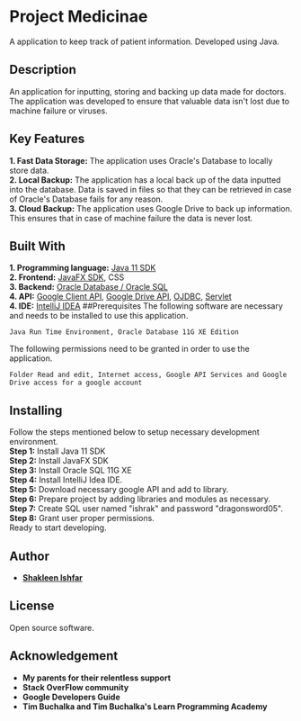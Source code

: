 # Project Medicinae
A application to keep track of patient information. Developed using Java.

## Description
An application for inputting, storing and backing up data made for doctors. The application was developed to ensure that valuable data isn't lost due to machine failure or viruses.
## Key Features
**1. Fast Data Storage:** The application uses Oracle's Database to locally store data.  
**2. Local Backup:** The application has a local back up of the data inputted into the database. Data is saved in files so that they can be retrieved in case of Oracle's Database fails for any reason.  
**3. Cloud Backup:** The application uses Google Drive to back up information. This ensures that in case of machine failure the data is never lost.
## Built With
**1. Programming language:** [Java 11 SDK](https://www.oracle.com/technetwork/java/javase/downloads/jdk11-downloads-5066655.html)  
**2. Frontend:** [JavaFX SDK](https://www.oracle.com/technetwork/java/javafx/install-javafx-sdk-1-2-139156.html), CSS  
**3. Backend:** [Oracle Database / Oracle SQL](https://www.oracle.com/technetwork/database/express-edition/overview/index-100989.html)  
**4. API:** [Google Client API](https://developers.google.com/api-client-library/java/), [Google Drive API](https://developers.google.com/api-client-library/java/apis/drive/v3), [OJDBC](https://www.oracle.com/technetwork/apps-tech/jdbc-112010-090769.html), [Servlet](http://www.java2s.com/Code/Jar/j/Downloadjavaxservletjar.htm)  
**4. IDE:** [IntelliJ IDEA](https://www.jetbrains.com/idea/) 
##Prerequisites
The following software are necessary and needs to be installed to use this application.

```
Java Run Time Environment, Oracle Database 11G XE Edition 
```  
The following permissions need to be granted in order to use the application.
```
Folder Read and edit, Internet access, Google API Services and Google Drive access for a google account
```
## Installing
Follow the steps mentioned below to setup necessary development environment.   
**Step 1:** Install Java 11 SDK  
**Step 2:** Install JavaFX SDK  
**Step 3:** Install Oracle SQL 11G XE  
**Step 4:** Install IntelliJ Idea IDE.  
**Step 5:** Download necessary google API and add to library.  
**Step 6:** Prepare project by adding libraries and modules as necessary.   
**Step 7:** Create SQL user named "ishrak" and password "dragonsword05".
**Step 8:** Grant user proper permissions.  
Ready to start developing.
## Author
* [**Shakleen Ishfar**](https://github.com/Shakleen)
## License
Open source software.
## Acknowledgement  
* **My parents for their relentless support**  
* **Stack OverFlow community**  
* **Google Developers Guide**
* **Tim Buchalka and  Tim Buchalka's Learn Programming Academy** 